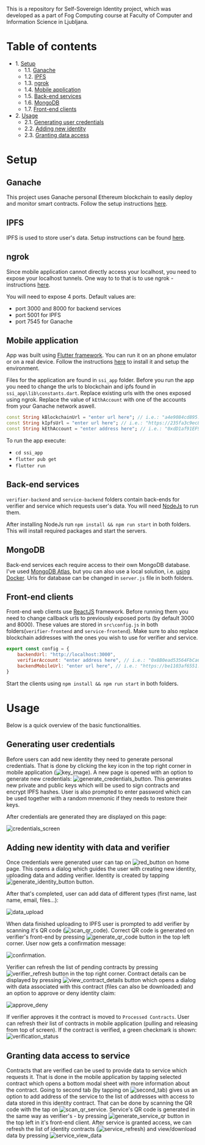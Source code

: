 This is a repository for Self-Sovereign Identity project, which was developed as a part of Fog Computing course at Faculty of Computer and Information Science in Ljubljana.

# Table of contents
* 1\. [Setup](#setup)  
    * 1.1\. [Ganache](#ganache)
    * 1.2\. [IPFS](#ipfs)
    * 1.3\. [ngrok](#ngrok)
    * 1.4\. [Mobile application](#mobile-application)
    * 1.5\. [Back-end services](#back-end-services)
    * 1.6\. [MongoDB](#mongodb)
    * 1.7\. [Front-end clients](#front-end-services)
* 2\. [Usage](#usage)  
    * 2.1\. [Generating user credentials](#generating-user-credentials)
    * 2.2\. [Adding new identity](#adding-new-identity-with-data-and-verifier)
    * 2.3\. [Granting data access](#granting-data-access-to-service)



# Setup

## Ganache
This project uses Ganache personal Ethereum blockchain to easily deploy and monitor smart contracts. Follow the setup instructions [here](https://www.trufflesuite.com/docs/ganache/quickstart).

## IPFS
IPFS is used to store user's data. Setup instructions can be found [here](https://docs.ipfs.io/how-to/command-line-quick-start/).

## ngrok
Since mobile application cannot directly access your localhost, you need to expose your localhost tunnels. One way to to that is to use ngrok - instructions [here](https://ngrok.com/docs). 

You will need to expose 4 ports. Default values are:
- port 3000 and 8000 for backend services
- port 5001 for IPFS
- port 7545 for Ganache

## Mobile application
App was built using [Flutter framework](https://flutter.dev/). You can run it on an phone emulator or on a real device. Follow the instructions [here](https://flutter.dev/docs/get-started/install) to install it and setup the environment.

Files for the application are found in `ssi_app` folder. Before you run the app you need to change the urls to blockchain and ipfs found in `ssi_app\lib\constants.dart`. Replace existing urls with the ones exposed using ngrok. Replace the value of `kEthAccount` with one of the accounts from your Ganache network aswell.

```dart
const String kBlockchainUrl = "enter url here"; // i.e.: "a4e9084cd895.ngrok.io" (without https:// prefix)
const String kIpfsUrl = "enter url here"; // i.e.: "https://235fa3c9ec8f.ngrok.io"
const String kEthAccount = "enter address here"; // i.e.: "0xdD1af91EF9f111BceE12495375bC2Cf0fBB8BC9e"
```

To run the app execute:
- ```cd ssi_app```
- ```flutter pub get```
- ```flutter run```

## Back-end services
`verifier-backend` and `service-backend` folders contain back-ends for verifier and service which requests user's data. You will need [NodeJs](https://nodejs.org/en/) to run them.

After installing NodeJs run ```npm install && npm run start``` in both folders. This will install required packages and start the servers.

## MongoDB
Back-end services each require access to their own MongoDB database. I've used [MongoDB Atlas](https://www.mongodb.com/cloud/atlas), but you can also use a local solution, i.e. [using Docker](https://www.bmc.com/blogs/mongodb-docker-container/). Urls for database can be changed in `server.js` file in both folders.

## Front-end clients
Front-end web clients use [ReactJS](https://reactjs.org/) framework. Before running them you need to change callback urls to previously exposed ports (by default 3000 and 8000). These values are stored in `src\config.js` in both folders(`verifier-frontend` and `service-frontend`). Make sure to also replace blockchain addresses with the ones you wish to use for verifier and service.

```javascript
export const config = {
    backendUrl: "http://localhost:3000",
    verifierAccount: "enter address here", // i.e.: "0x8B0ead53564FbCaC1bD8b6D159742A5CbBdc764C"
    backendMobileUrl: "enter url here", // i.e.: "https://be1103af6551.ngrok.io"
}
```
Start the clients using ```npm install && npm run start``` in both folders.

# Usage

Below is a quick overview of the basic functionalities.

## Generating user credentials
Before users can add new identity they need to generate personal credentials. That is done by clicking the key icon in the top right corner in mobile application (![key_image](https://images2.imgbox.com/6e/91/N1gzswcM_o.png)). A new page is opened with an option to generate new credentials: ![generate_credentials_button](https://images2.imgbox.com/46/55/fUPvb6Hr_o.png). This generates new private and public keys which will be used to sign contracts and encrypt IPFS hashes. User is also prompted to enter password which can be used together with a random mnemonic if they needs to restore their keys. 

After credentials are generated they are displayed on this page:

![credentials_screen](https://images2.imgbox.com/5e/73/4UL2VZBk_o.png)

## Adding new identity with data and verifier
Once credentials were generated user can tap on ![red_button](https://images2.imgbox.com/49/d0/RdqmiXZl_o.png) on home page. This opens a dialog which guides the user with creating new identity, uploading data and adding verifier. Identity is created by tapping ![generate_identity_button](https://images2.imgbox.com/c8/b8/rqbKi8aE_o.png) button. 

After that's completed, user can add data of different types (first name, last name, email, files...):

![data_upload](https://images2.imgbox.com/de/cb/hwIvL72Y_o.png)

When data finished uploading to IPFS user is prompted to add verifier by scanning it's QR code (![scan_qr_code](https://images2.imgbox.com/1a/31/gCu8Vq8f_o.png)). Correct QR code is generated on verifier's front-end by pressing ![generate_qr_code](https://images2.imgbox.com/cb/46/quzynjcj_o.png) button in the top left corner. User now gets a confirmation message: 

![confirmation](https://images2.imgbox.com/2d/f1/ChDvIyov_o.png). 

Verifier can refresh the list of pending contracts by pressing ![verifier_refresh](https://images2.imgbox.com/2d/eb/tX3LcCnY_o.png) button in the top right corner. Contract details can be displayed by pressing ![view_contract_details](https://images2.imgbox.com/4f/26/rpS1Ejlp_o.png) button which opens a dialog with data associated with this contract (files can also be downloaded) and an option to approve or deny identity claim: 

![approve_deny](https://images2.imgbox.com/ae/fb/67oLQiaQ_o.png)

If verifier approves it the contract is moved to `Processed Contracts`. User can refresh their  list of contracts in mobile application (pulling and releasing from top of screen). If the contract is verified, a green checkmark is shown: ![verification_status](https://images2.imgbox.com/8b/15/YLWvt2oX_o.png)

## Granting data access to service
Contracts that are verified can be used to provide data to service which requests it. That is done in the mobile application by tapping selected contract which opens a bottom modal sheet with more information about the contract. Going to second tab (by tapping on ![second_tab](https://images2.imgbox.com/b8/c9/VasZBvkV_o.png)) gives us an option to add address of the service to the list of addresses with access to data stored in this identity contract. That can be done by scanning the QR code with the tap on ![scan_qr_service](https://images2.imgbox.com/bc/84/aiq91Bfc_o.png). Service's QR code is generated in the same way as verifier's - by pressing ![generate_service_qr](https://images2.imgbox.com/a4/b3/pxmmOLJa_o.png) button in the top left in it's front-end client. After service is granted access, we can refresh the list of identity contracts (![service_refresh](https://images2.imgbox.com/68/94/lFTOTfWs_o.png)) and view/download data by pressing ![service_view_data](https://images2.imgbox.com/59/3b/MWtv7kqc_o.png)